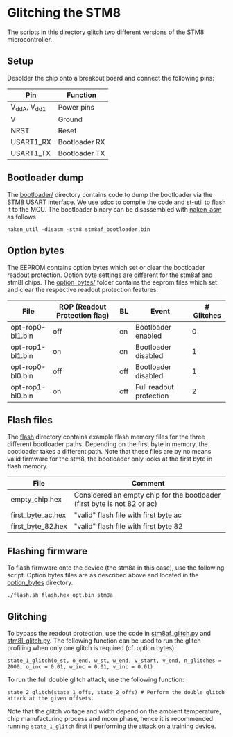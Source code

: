 # Glitching the STM8

The scripts in this directory glitch two different versions of the STM8 microcontroller.

## Setup
Desolder the chip onto a breakout board and connect the following pins:

| Pin | Function |
| --- | -------- |
| V<sub>ddA</sub>, V<sub>dd1</sub> | Power pins |
| V<ss> | Ground |
| NRST | Reset |
| USART1\_RX | Bootloader RX |
| USART1\_TX | Bootloader TX |

## Bootloader dump
The [bootloader/](bootloader) directory contains code to dump the bootloader via the STM8 USART interface. We use [sdcc](http://sdcc.sourceforge.net/) to compile the code and [st-util](https://github.com/stlink-org/stlink) to flash it to the MCU. The bootloader binary can be disassembled with [naken\_asm](https://github.com/mikeakohn/naken_asm) as follows

```
naken_util -disasm -stm8 stm8af_bootloader.bin 
```


## Option bytes
The EEPROM contains option bytes which set or clear the bootloader readout protection. Option byte settings are different for the stm8af and stm8l chips. The [option\_bytes/](option_bytes) folder contains the eeprom files which set and clear the respective readout protection features. 

| File | ROP (Readout Protection flag) | BL | Event | \# Glitches |
| ---- | ----------------------------- | -- | ----- | ----------- |
| opt-rop0-bl1.bin | off | on | Bootloader enabled | 0 |
| opt-rop1-bl1.bin | on | on | Bootloader disabled | 1 |
| opt-rop0-bl0.bin | off | off | Bootloader disabled | 1 |
| opt-rop1-bl0.bin | on | off | Full readout protection | 2 |

## Flash files
The [flash](flash/) directory contains example flash memory files for the three different bootloader paths. Depending on the first byte in memory, the bootloader takes a different path. Note that these files are by no means valid firmware for the stm8, the bootloader only looks at the first byte in flash memory.

| File | Comment |
| ---- | ------- |
| empty\_chip.hex | Considered an empty chip for the bootloader (first byte is not 82 or ac) |
| first\_byte\_ac.hex | "valid" flash file with first byte ac |
| first\_byte\_82.hex | "valid" flash file with first byte 82 |


## Flashing firmware 
To flash firmware onto the device (the stm8a in this case), use the following script. Option bytes files are as described above and located in the [option\_bytes](option_bytes) directory. 

```./flash.sh flash.hex opt.bin stm8a```



## Glitching
To bypass the readout protection, use the code in [stm8af\_glitch.py](stm8af_glitch.py) and [stm8l\_glitch.py](stm8l_glitch.py). The following function can be used to run the glitch profiling when only one glitch is required (cf. option bytes): 

```
state_1_glitch(o_st, o_end, w_st, w_end, v_start, v_end, n_glitches = 2000, o_inc = 0.01, w_inc = 0.01, v_inc = 0.01)
```

To run the full double glitch attack, use the following function:

```
state_2_glitch(state_1_offs, state_2_offs) # Perform the double glitch attack at the given offsets.

```

Note that the glitch voltage and width depend on the ambient temperature, chip manufacturing process and moon phase, hence it is recommended running ```state_1_glitch``` first if performing the attack on a training device.

